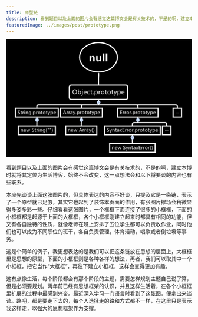 ```yaml
---
title: 原型链
description: 看到题目以及上面的图片会有感觉这篇博文会是有关技术的，不是的啊，建立本博时就将其定位为生活博客，始终不会改变，这一点想法会和以下将要谈的内容也有些联系。
featuredImage: ../images/post/prototype.png
---
```


![Prototype](/images/post/prototype.png)

看到题目以及上面的图片会有感觉这篇博文会是有关技术的，不是的啊，建立本博时就将其定位为生活博客，始终不会改变，这一点想法会和以下将要谈的内容也有些联系。

本应先谈谈上面这张图片的，但具体表达的内容不好谈，只提及它是一条链，表示了一个原型就已足够，其实它也起到了装饰本页面的作用，有张图片撑场会稍微显得多姿多彩一些。仔细看看这张图片，一个框框下面连接了很多的小框框，下面的小框框都是起源于上面的大框框，各个小框框刚建立起来时都具有相同的功能，但又有各自独特的性质，就像老师在班上安排了五位学生都可以负责收作业，同时他们也可以成为不同职位的班干，各自负责管理，体育活动，唱歌或者倒垃圾等事务。

这是个简单的例子，我更想表达的是我们可以把这条链放在思想的层面上，大框框里是思想的原型，下面的小框框则是各种各样的想法，再者，我们可以取其中一个小框框，把它当作“大框框”，再往下建立小框框，这样会变得更加有趣。

这有点像生活，每个阶段都会有那个阶段的主题，需要怎样规划主题自己说了算，但是必须要规划。两年前已经有思想框架的认识，并且这样生活着，在各个小框框里扩展的过程中最感到兴奋。最近深入学习一门语言时看到了这张图，便拿出来谈谈。路吧，都是要走下去的，每个人选择走的路和方式都不一样，在这里只是表示我这样走，以强大的思想框架作为支撑。
